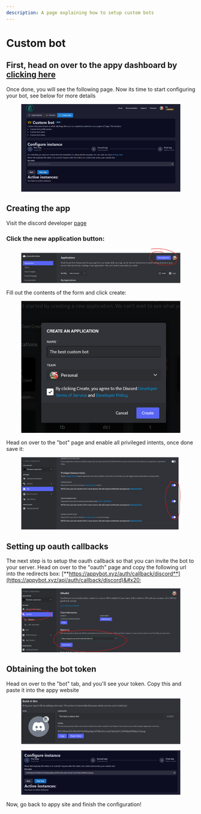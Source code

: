 ```yaml
---
description: A page explaining how to setup custom bots
---
```


# Custom bot

## First, head on over to the appy dashboard by [clicking here](https://appybot.xyz/dashboard?selected=customInstance)

Once done, you will see the following page. Now its time to start configuring your bot, see below for more details

<figure><img src="../../.gitbook/assets/image (11).png" alt=""><figcaption></figcaption></figure>

## Creating the app

Visit the discord developer [page](https://discord.com/developers/applications)

### Click the new application button:

<figure><img src="../../.gitbook/assets/image (5).png" alt=""><figcaption></figcaption></figure>

Fill out the contents of the form and click create:

<figure><img src="../../.gitbook/assets/image (9).png" alt=""><figcaption></figcaption></figure>

Head on over to the "bot" page and enable all privileged intents, once done save it:

<figure><img src="../../.gitbook/assets/image (10).png" alt=""><figcaption></figcaption></figure>

## Setting up oauth callbacks

The next step is to setup the oauth callback so that you can invite the bot to your server. Head on over to the "oauth" page and copy the following url into the redirects box: [**https://appybot.xyz/auth/callback/discord**](https://appybot.xyz/api/auth/callback/discord)&#x20;

<figure><img src="../../.gitbook/assets/image (18).png" alt=""><figcaption></figcaption></figure>

## Obtaining the bot token

Head on over to the "bot" tab, and you'll see your token. Copy this and paste it into the appy website

<figure><img src="../../.gitbook/assets/image (13).png" alt=""><figcaption></figcaption></figure>

<figure><img src="../../.gitbook/assets/image (14).png" alt=""><figcaption></figcaption></figure>

Now, go back to appy site and finish the configuration!
